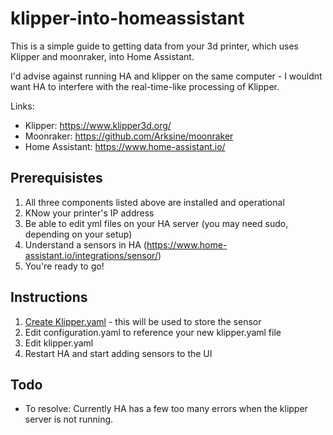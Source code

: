 # klipper-into-homeassistant

This is a simple guide to getting data from your 3d printer, which uses Klipper and moonraker, into Home Assistant.

I'd advise against running HA and klipper on the same computer - I wouldnt want HA to interfere with the real-time-like processing of Klipper.

Links:
* Klipper: https://www.klipper3d.org/
* Moonraker: https://github.com/Arksine/moonraker
* Home Assistant: https://www.home-assistant.io/

## Prerequisistes

1) All three components listed above are installed and operational
2) KNow your printer's IP address
3) Be able to edit yml files on your HA server (you may need sudo, depending on your setup)
4) Understand a sensors in HA (https://www.home-assistant.io/integrations/sensor/)
5) You're ready to go!

## Instructions

1) [Create Klipper.yaml](../blob/main/Create%20klipper%20file.md) - this will be used to store the sensor
2) Edit configuration.yaml to reference your new klipper.yaml file
3) Edit klipper.yaml
4) Restart HA and start adding sensors to the UI

## Todo

* To resolve: Currently HA has a few too many errors when the klipper server is not running.
